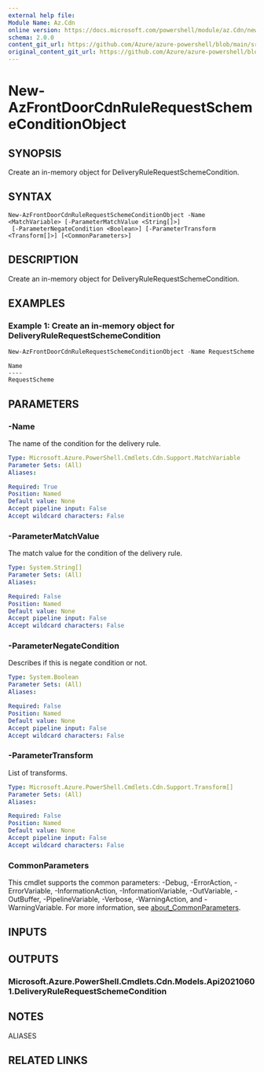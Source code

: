 ```yaml
---
external help file: 
Module Name: Az.Cdn
online version: https://docs.microsoft.com/powershell/module/az.Cdn/new-AzFrontDoorCdnRuleRequestSchemeConditionObject
schema: 2.0.0
content_git_url: https://github.com/Azure/azure-powershell/blob/main/src/Cdn/help/New-AzFrontDoorCdnRuleRequestSchemeConditionObject.md
original_content_git_url: https://github.com/Azure/azure-powershell/blob/main/src/Cdn/help/New-AzFrontDoorCdnRuleRequestSchemeConditionObject.md
---
```


# New-AzFrontDoorCdnRuleRequestSchemeConditionObject

## SYNOPSIS
Create an in-memory object for DeliveryRuleRequestSchemeCondition.

## SYNTAX

```
New-AzFrontDoorCdnRuleRequestSchemeConditionObject -Name <MatchVariable> [-ParameterMatchValue <String[]>]
 [-ParameterNegateCondition <Boolean>] [-ParameterTransform <Transform[]>] [<CommonParameters>]
```

## DESCRIPTION
Create an in-memory object for DeliveryRuleRequestSchemeCondition.

## EXAMPLES

### Example 1: Create an in-memory object for DeliveryRuleRequestSchemeCondition
```powershell
New-AzFrontDoorCdnRuleRequestSchemeConditionObject -Name RequestScheme -ParameterMatchValue HTTP
```

```output
Name
----
RequestScheme
```



## PARAMETERS

### -Name
The name of the condition for the delivery rule.

```yaml
Type: Microsoft.Azure.PowerShell.Cmdlets.Cdn.Support.MatchVariable
Parameter Sets: (All)
Aliases:

Required: True
Position: Named
Default value: None
Accept pipeline input: False
Accept wildcard characters: False
```

### -ParameterMatchValue
The match value for the condition of the delivery rule.

```yaml
Type: System.String[]
Parameter Sets: (All)
Aliases:

Required: False
Position: Named
Default value: None
Accept pipeline input: False
Accept wildcard characters: False
```

### -ParameterNegateCondition
Describes if this is negate condition or not.

```yaml
Type: System.Boolean
Parameter Sets: (All)
Aliases:

Required: False
Position: Named
Default value: None
Accept pipeline input: False
Accept wildcard characters: False
```

### -ParameterTransform
List of transforms.

```yaml
Type: Microsoft.Azure.PowerShell.Cmdlets.Cdn.Support.Transform[]
Parameter Sets: (All)
Aliases:

Required: False
Position: Named
Default value: None
Accept pipeline input: False
Accept wildcard characters: False
```

### CommonParameters
This cmdlet supports the common parameters: -Debug, -ErrorAction, -ErrorVariable, -InformationAction, -InformationVariable, -OutVariable, -OutBuffer, -PipelineVariable, -Verbose, -WarningAction, and -WarningVariable. For more information, see [about_CommonParameters](http://go.microsoft.com/fwlink/?LinkID=113216).

## INPUTS

## OUTPUTS

### Microsoft.Azure.PowerShell.Cmdlets.Cdn.Models.Api20210601.DeliveryRuleRequestSchemeCondition

## NOTES

ALIASES

## RELATED LINKS

